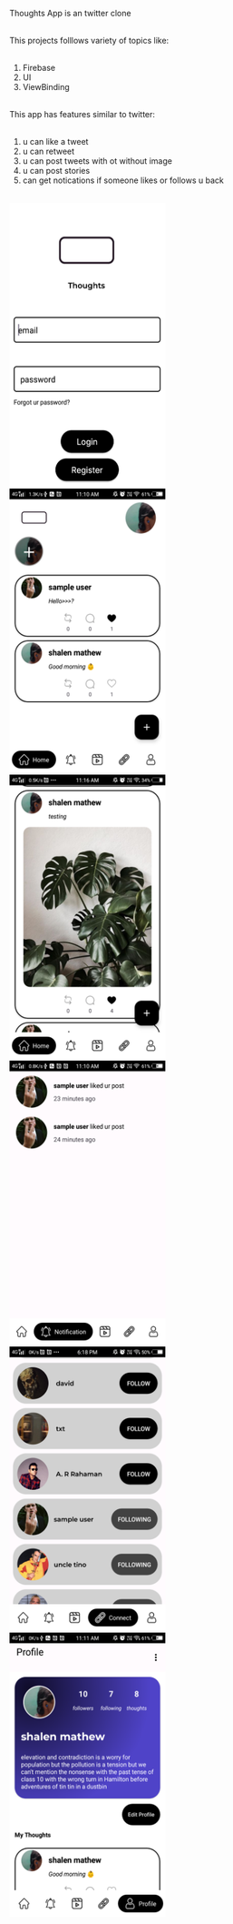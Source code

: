 Thoughts App is an twitter clone <br><br>

This projects folllows variety of topics like:<br><br>
1. Firebase <br>
2. UI<br>
3. ViewBinding<br><br>

This app has features similar to twitter:<br><br>
1. u can like a tweet<br>
2. u can retweet<br>
3. u can post tweets with ot without image<br>
4. u can post stories<br>
5. can get notications if someone likes or follows u back<br><br>

<img src="https://github.com/shalenMathew/Twitter-Clone-App/blob/master/Pics/0.png" alt="main" width="275" height="500">
<img src="https://github.com/shalenMathew/Twitter-Clone-App/blob/master/Pics/Screenshot_20231103_111054.png" alt="main" width="275" height="500">
<img src="https://github.com/shalenMathew/Twitter-Clone-App/blob/master/Pics/2.png" alt="starr" width="275" height="500">
<img src="https://github.com/shalenMathew/Twitter-Clone-App/blob/master/Pics/Notif.png" alt="starr" width="275" height="500">
<img src="https://github.com/shalenMathew/Twitter-Clone-App/blob/master/Pics/3.png" alt="starr" width="275" height="500">
<img src="https://github.com/shalenMathew/Twitter-Clone-App/blob/master/Pics/4.png" alt="starr" width="275" height="500">







